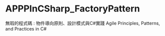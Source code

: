 # APPPInCSharp_FactoryPattern

無瑕的程式碼 : 物件導向原則、設計模式與C#實踐 Agile Principles, Patterns, and Practices in C#